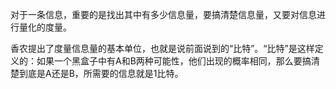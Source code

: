 对于一条信息，重要的是找出其中有多少信息量，要搞清楚信息量，又要对信息进行量化的度量。

香农提出了度量信息量的基本单位，也就是说前面说到的“比特”。“比特”是这样定义的：如果一个黑盒子中有A和B两种可能性，他们出现的概率相同，那么要搞清楚到底是A还是B，所需要的信息就是1比特。

